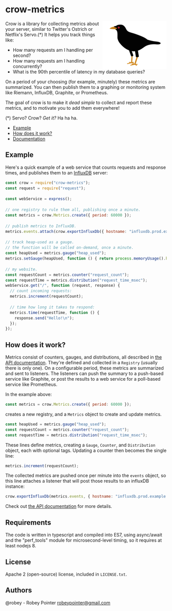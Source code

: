 # crow-metrics

<img src="docs/crow-small.png" align="right">

Crow is a library for collecting metrics about your server, similar to Twitter's Ostrich or Netflix's Servo.(\*) It helps you track things like:

  - How many requests am I handling per second?
  - How many requests am I handling concurrently?
  - What is the 90th percentile of latency in my database queries?

On a period of your choosing (for example, minutely) these metrics are summarized. You can then publish them to a graphing or monitoring system like Riemann, InfluxDB, Graphite, or Prometheus.

The goal of crow is to make it *dead simple* to collect and report these metrics, and to motivate you to add them everywhere!

(\*) Servo? Crow? _Get it?_ Ha ha ha.

- [Example](#example)
- [How does it work?](#how-does-it-work)
- [Documentation](docs/manual.md)


## Example

Here's a quick example of a web service that counts requests and response times, and publishes them to an [InfluxDB](http://influxdb.com/) server:

```javascript
const crow = require("crow-metrics");
const request = require("request");

const webService = express();

// one registry to rule them all, publishing once a minute.
const metrics = crow.Metrics.create({ period: 60000 });

// publish metrics to InfluxDB.
metrics.events.attach(crow.exportInfluxDb({ hostname: "influxdb.prod.example.com:8086", database: "prod" }));

// track heap-used as a gauge.
// the function will be called on-demand, once a minute.
const heapUsed = metrics.gauge("heap_used");
metrics.setGauge(heapUsed, function () { return process.memoryUsage().heapUsed; });

// my website.
const requestCount = metrics.counter("request_count");
const requestTime = metrics.distribution("request_time_msec");
webService.get("/", function (request, response) {
  // count incoming requests:
  metrics.increment(requestCount);

  // time how long it takes to respond:
  metrics.time(requestTime, function () {
    response.send("Hello!\n");
  });
});
```


## How does it work?

Metrics consist of counters, gauges, and distributions, all described in [the API documentation](./docs/manual.md). They're defined and collected in a `Registry` (usually there is only one). On a configurable period, these metrics are summarized and sent to listeners. The listeners can push the summary to a push-based service like Graphite, or post the results to a web service for a poll-based service like Prometheus.

In the example above:

```javascript
const metrics = crow.Metrics.create({ period: 60000 });
```

creates a new registry, and a `Metrics` object to create and update metrics.

```javascript
const heapUsed = metrics.gauge("heap_used");
const requestCount = metrics.counter("request_count");
const requestTime = metrics.distribution("request_time_msec");
```

These lines define metrics, creating a `Gauge`, `Counter`, and `Distribution` object, each with optional tags. Updating a counter then becomes the single line:

```javascript
metrics.increment(requestCount);
```

The collected metrics are pushed once per minute into the `events` object, so this line attaches a listener that will post those results to an influxDB instance:

```javascript
crow.exportInfluxDb(metrics.events, { hostname: "influxdb.prod.example.com:8086", database: "prod" });
```

Check out [the API documentation](./docs/manual.md) for more details.


## Requirements

The code is written in typescript and compiled into ES7, using async/await and the "perf_tools" module for microsecond-level timing, so it requires at least nodejs 8.


## License

Apache 2 (open-source) license, included in `LICENSE.txt`.


## Authors

@robey - Robey Pointer <robeypointer@gmail.com>
